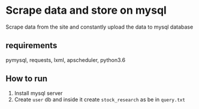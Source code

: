 # Scrape data and store on mysql
Scrape data from the site and constantly upload the data to mysql database

## requirements
pymysql, requests, lxml, apscheduler, python3.6

## How to run
1. Install mysql server
2. Create `user` db and inside it create `stock_research` as be in `query.txt`
